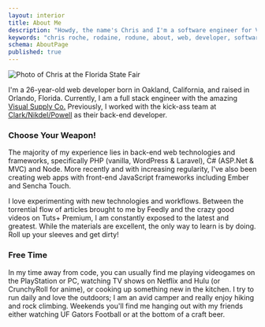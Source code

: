 ```yaml
---
layout: interior
title: About Me
description: "Howdy, the name's Chris and I'm a software engineer for VSCO in Oakland, California. Nice to meet you!"
keywords: "chris roche, rodaine, rodune, about, web, developer, software engineer, full stack"
schema: AboutPage
published: true
---
```


![Photo of Chris at the Florida State Fair](http://res.cloudinary.com/rodaine/image/upload/v1366602702/florida_state_fair_hfqsc3.jpg "Undoubtably I was really impressed with this yard of kettle corn…")

I'm a 26-year-old web developer born in Oakland, California, and raised in Orlando, Florida. Currently, I am a full stack engineer with the amazing [Visual Supply Co.][vsco] Previously, I worked with the kick-ass team at [Clark/Nikdel/Powell][cnp] as their back-end developer. 

### Choose Your Weapon! ###

The majority of my experience lies in back-end web technologies and frameworks, specifically PHP (vanilla, WordPress & Laravel), C# (ASP.Net & MVC) and Node. More recently and with increasing regularity, I've also been creating web apps with front-end JavaScript frameworks including Ember and Sencha Touch. 

I love experimenting with new technologies and workflows. Between the torrential flow of articles brought to me by Feedly and the crazy good videos on Tuts+ Premium, I am constantly exposed to the latest and greatest. While the materials are excellent, the only way to learn is by doing. Roll up your sleeves and get dirty!

### Free Time ###

In my time away from code, you can usually find me playing videogames on the PlayStation or PC, watching TV shows on Netflix and Hulu (or CrunchyRoll for anime), or cooking up something new in the kitchen. I try to run daily and love the outdoors; I am an avid camper and really enjoy hiking and rock climbing. Weekends you'll find me hanging out with my friends either watching UF Gators Football or at the bottom of a craft beer.

[vsco]: http://vsco.co/
[cnp]: http://www.clarknikdelpowell.com
